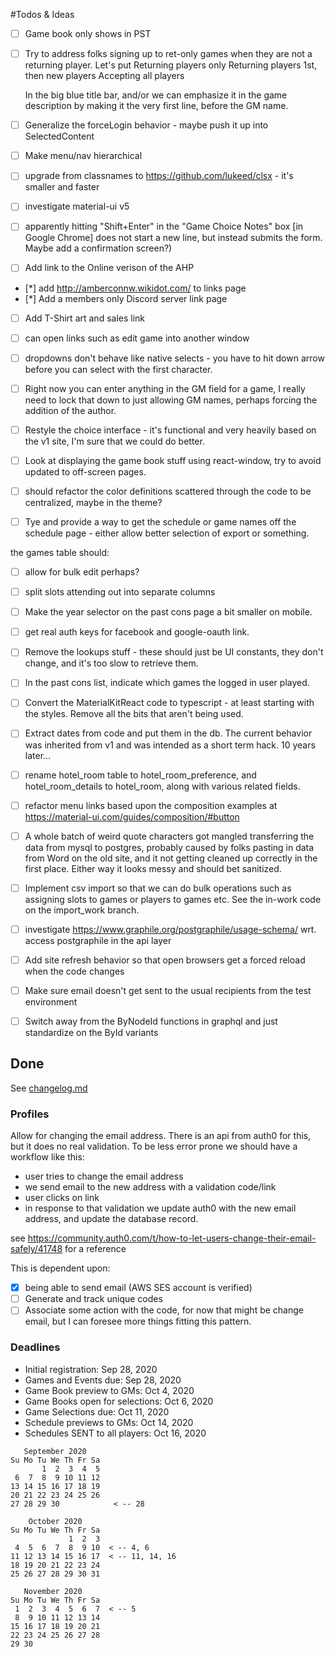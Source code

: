#Todos & Ideas


* [ ] Game book only shows in PST

* [ ]  Try to address folks signing up to ret-only games when they are not a returning player. 
    Let's put
    Returning players only
    Returning players 1st, then new players
    Accepting all players
    
    In the big blue title bar,  and/or we can emphasize it in the game description by making it the very first line, before the GM name.

* [ ] Generalize the forceLogin behavior - maybe push it up into SelectedContent
  
* [ ] Make menu/nav hierarchical
* [ ] upgrade from classnames to https://github.com/lukeed/clsx - it's smaller and faster
* [ ] investigate material-ui v5
  
* [ ] apparently hitting "Shift+Enter" in the "Game Choice Notes" box [in Google Chrome] does not start a new line, but instead submits the form. Maybe add a confirmation screen?)

* [ ] Add link to the Online verison of the AHP
  
* [*] add http://amberconnw.wikidot.com/ to links page
* [*] Add a members only Discord server link page
* [ ] Add T-Shirt art and sales link

* [ ] can open links such as edit game into another window
* [ ] dropdowns don't behave like native selects - you have to hit down arrow before you can select with the first character.
* [ ] Right now you can enter anything in the GM field for a game, I really need to lock that down to just allowing GM names, perhaps forcing the addition of the author.
* [ ] Restyle the choice interface - it's functional and very heavily based on the v1 site, I'm sure that we could do better.
* [ ] Look at displaying the game book stuff using react-window, try to avoid updated to off-screen pages.
* [ ] should refactor the color definitions scattered through the code to be centralized, maybe in the theme?
* [ ] Tye and provide a way to get the schedule or game names off the schedule page - either allow better selection of export or something.

the games table should:
* [ ] allow for bulk edit perhaps?
* [ ] split slots attending out into separate columns

* [ ] Make the year selector on the past cons page a bit smaller on mobile.
* [ ] get real auth keys for facebook and google-oauth link.
* [ ] Remove the lookups stuff - these should just be UI constants, they don't change, and it's too slow to retrieve them.
* [ ] In the past cons list, indicate which games the logged in user played.
* [ ] Convert the MaterialKitReact code to typescript - at least starting with the styles.  Remove all the bits that aren't being used.
* [ ] Extract dates from code and put them in the db.  The current behavior was inherited from v1 and was intended as a short term hack. 10 years later...
* [ ] rename hotel_room table to hotel_room_preference, and hotel_room_details to hotel_room, along with various related fields.
* [ ] refactor menu links based upon the composition examples at https://material-ui.com/guides/composition/#button
* [ ] A whole batch of weird quote characters got mangled transferring the data from mysql to postgres, probably caused by folks pasting in data from Word on the old site, and it not getting cleaned up correctly in the first place.  Either way it looks messy and should bet sanitized.
* [ ] Implement csv import so that we can do bulk operations such as assigning slots to games or players to games etc.  See the in-work code on the import_work branch.
* [ ] investigate https://www.graphile.org/postgraphile/usage-schema/ wrt. access postgraphile in the api layer
* [ ] Add site refresh behavior so that open browsers get a forced reload when the code changes
* [ ] Make sure email doesn't get sent to the usual recipients from the test environment
* [ ] Switch away from the ByNodeId functions in graphql and just standardize on the ById variants

## Done

See [changelog.md](changelog.md)

### Profiles

Allow for changing the email address. There is an api from auth0 for this, but it does no real validation. To be less error prone we should have a workflow like this:

   * user tries to change the email address
   * we send email to the new address with a validation code/link
   * user clicks on link
   * in response to that validation we update auth0 with the new email address, and update the database record.

see https://community.auth0.com/t/how-to-let-users-change-their-email-safely/41748 for a reference    

This is dependent upon:
  * [x] being able to send email (AWS SES account is verified)
  * [ ] Generate and track unique codes
  * [ ] Associate some action with the code, for now that might be change email, but I can foresee more things fitting this pattern.

### Deadlines

* Initial registration: Sep 28, 2020
* Games and Events due: Sep 28, 2020
* Game Book preview to GMs: Oct 4, 2020
* Game Books open for selections: Oct 6, 2020
* Game Selections due: Oct 11, 2020
* Schedule previews to GMs: Oct 14, 2020
* Schedules SENT to all players: Oct 16, 2020

```
   September 2020
Su Mo Tu We Th Fr Sa
       1  2  3  4  5
 6  7  8  9 10 11 12
13 14 15 16 17 18 19
20 21 22 23 24 25 26
27 28 29 30            < -- 28

    October 2020
Su Mo Tu We Th Fr Sa
             1  2  3
 4  5  6  7  8  9 10  < -- 4, 6
11 12 13 14 15 16 17  < -- 11, 14, 16
18 19 20 21 22 23 24
25 26 27 28 29 30 31

   November 2020
Su Mo Tu We Th Fr Sa
 1  2  3  4  5  6  7  < -- 5
 8  9 10 11 12 13 14
15 16 17 18 19 20 21
22 23 24 25 26 27 28
29 30

```
